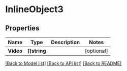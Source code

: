 # InlineObject3

## Properties

Name | Type | Description | Notes
------------ | ------------- | ------------- | -------------
**Video** | **[]string** |  | [optional] 

[[Back to Model list]](../README.md#documentation-for-models) [[Back to API list]](../README.md#documentation-for-api-endpoints) [[Back to README]](../README.md)


